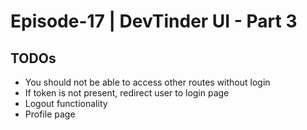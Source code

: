 # Episode-17 | DevTinder UI - Part 3

## TODOs

- You should not be able to access other routes without login
- If token is not present, redirect user to login page
- Logout functionality
- Profile page
